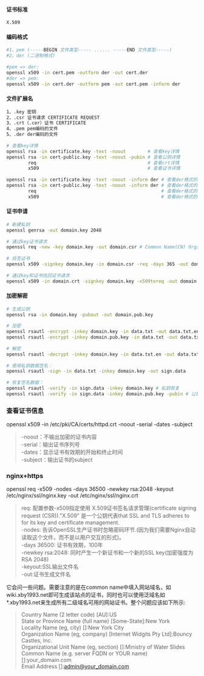 #### 证书标准  
```  
X.509  
```  
  
#### 编码格式  
```bash  
#1、pem (-----BEGIN 文件类型----- ...... -----END 文件类型-----)  
#2、der (二进制格式)  
  
#pem => der:  
openssl x509 -in cert.pem -outform der -out cert.der  
#der => pem:  
openssl x509 -in cert.der -outform pem -out cert.pem -inform der  
```  
  
#### 文件扩展名  
```bash  
1、.key 密钥  
2、.csr 证书请求 CERTIFICATE REQUEST  
3、.crt（.cer）证书 CERTIFICATE  
4、.pem pem编码的文件  
5、.der der编码的文件  
  
# 查看key详情  
openssl rsa -in certificate.key -text -noout        # 查看key详情  
openssl rsa -in cert-public.key -text -noout -pubin # 查看公钥详情  
        req                                         # 查看crt详情  
        x509                                        # 查看证书详情  
  
openssl rsa -in certificate.key -text -noout -inform der # 查看der格式的key详情  
openssl rsa -in cert-public.key -text -noout -inform der # 查看der格式的公钥详情  
        req                                              # 查看der格式的crt详情  
        x509                                             # 查看der格式的证书详情  
```  
  
#### 证书申请  
```bash  
# 新建私钥  
openssl genrsa -out domain.key 2048   
  
# 通过key证书请求  
openssl req -new -key domain.key -out domain.csr # Common Name(CN) Organization(O) CN 是用户名，O 是该用户归属的组。需要填写  
  
# 自签证书  
openssl x509 -signkey domain.key -in domain.csr -req -days 365 -out domain.crt  
  
# 通过key和证书找回证书请求  
openssl x509 -in domain.crt -signkey domain.key -x509toreq -out domain.csr  
```  
  
#### 加密解密  
```bash  
# 生成公钥  
openssl rsa -in domain.key -pubout -out domain.pub.key  
  
# 加密  
openssl rsautl -encrypt -inkey domain.key -in data.txt -out data.txt.en # 私钥加密  
openssl rsautl -encrypt -inkey domain.pub.key -in data.txt -out data.txt.en -pubin # 公钥加密  
  
# 解密  
openssl rsautl -decrypt -inkey domain.key -in data.txt.en -out data.txt.en.de # 私钥解密  
  
# 使用私钥数据签名：  
openssl rsautl -sign -in data.txt -inkey domain.key -out sign.data  
  
# 恢复签名数据：  
openssl rsautl -verify -in sign.data -inkey domain.key # 私钥恢复  
openssl rsautl -verify -in sign.data -inkey domain.pub.key -pubin # 公钥恢复  
```  
  
### 查看证书信息  
openssl x509 -in /etc/pki/CA/certs/httpd.crt -noout -serial -dates -subject  
>-noout：不输出加密的证书内容  
>-serial：输出证书序列号  
>-dates：显示证书有效期的开始和终止时间  
>-subject：输出证书的subject  
  
### nginx+https  
  
openssl req -x509 -nodes -days 36500 -newkey rsa:2048 -keyout /etc/nginx/ssl/nginx.key -out /etc/nginx/ssl/nginx.crt  
>	req: 配置参数-x509指定使用 X.509证书签名请求管理(certificate signing request (CSR))."X.509" 是一个公钥代表that SSL and TLS adheres to for its key and certificate management.  
>	-nodes: 告诉OpenSSL生产证书时忽略密码环节.(因为我们需要Nginx自动读取这个文件，而不是以用户交互的形式)。  
>	-days 36500: 证书有效期，100年  
>	-newkey rsa:2048: 同时产生一个新证书和一个新的SSL key(加密强度为RSA 2048)  
>	-keyout:SSL输出文件名  
>	-out:证书生成文件名  
  
它会问一些问题。需要注意的是在common name中填入网站域名，如wiki.xby1993.net即可生成该站点的证书，同时也可以使用泛域名如*.xby1993.net来生成所有二级域名可用的网站证书。整个问题应该如下所示:  
>	Country Name (2 letter code) [AU]:US  
>	State or Province Name (full name) [Some-State]:New York  
>	Locality Name (eg, city) []:New York City  
>	Organization Name (eg, company) [Internet Widgits Pty Ltd]:Bouncy Castles, Inc.  
>	Organizational Unit Name (eg, section) []:Ministry of Water Slides  
>	Common Name (e.g. server FQDN or YOUR name) []:your_domain.com  
>	Email Address []:admin@your_domain.com  
  